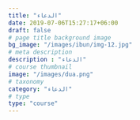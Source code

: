 ```yaml
---
title: "الدعاء"
date: 2019-07-06T15:27:17+06:00
draft: false
# page title background image
bg_image: "/images/ibun/img-12.jpg"
# meta description
description : "الدعاء"
# course thumbnail
image: "/images/dua.png"
# taxonomy
category: "الدعاء"
# type
type: "course"
---
```



